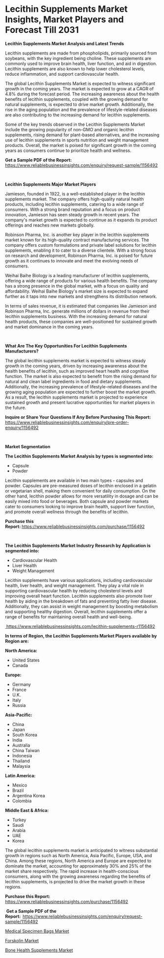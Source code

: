 <p><h1>Lecithin Supplements Market Insights, Market Players and Forecast Till 2031</h1></p><p><strong>Lecithin Supplements Market Analysis and Latest Trends</strong></p>
<p><p>Lecithin supplements are made from phospholipids, primarily sourced from soybeans, with the key ingredient being choline. These supplements are commonly used to improve brain health, liver function, and aid in digestion. Lecithin supplements are also known to help lower cholesterol levels, reduce inflammation, and support cardiovascular health.</p><p>The global Lecithin Supplements Market is expected to witness significant growth in the coming years. The market is expected to grow at a CAGR of 4.8% during the forecast period. The increasing awareness about the health benefits of lecithin supplements, coupled with the growing demand for natural supplements, is expected to drive market growth. Additionally, the rise in the aging population and the prevalence of lifestyle-related diseases are also contributing to the increasing demand for lecithin supplements.</p><p>Some of the key trends observed in the Lecithin Supplements Market include the growing popularity of non-GMO and organic lecithin supplements, rising demand for plant-based alternatives, and the increasing use of lecithin supplements in sports nutrition and weight management products. Overall, the market is poised for significant growth in the coming years as consumers continue to prioritize health and wellness.</p></p>
<p><strong>Get a Sample PDF of the Report:&nbsp;</strong> <a href="https://www.reliablebusinessinsights.com/enquiry/request-sample/1156492">https://www.reliablebusinessinsights.com/enquiry/request-sample/1156492</a></p>
<p>&nbsp;</p>
<p><strong>Lecithin Supplements Major Market Players</strong></p>
<p><p>Jamieson, founded in 1922, is a well-established player in the lecithin supplements market. The company offers high-quality natural health products, including lecithin supplements, catering to a wide range of consumers. With a strong brand reputation and a focus on product innovation, Jamieson has seen steady growth in recent years. The company's market growth is expected to continue as it expands its product offerings and reaches new markets globally.</p><p>Robinson Pharma, Inc. is another key player in the lecithin supplements market known for its high-quality contract manufacturing services. The company offers custom formulations and private label solutions for lecithin supplements, enabling it to cater to a diverse clientele. With a strong focus on research and development, Robinson Pharma, Inc. is poised for future growth as it continues to innovate and meet the evolving needs of consumers.</p><p>Weihai Baihe Biology is a leading manufacturer of lecithin supplements, offering a wide range of products for various health benefits. The company has a strong presence in the global market, with a focus on quality and affordability. Weihai Baihe Biology's market size is expected to expand further as it taps into new markets and strengthens its distribution network.</p><p>In terms of sales revenue, it is estimated that companies like Jamieson and Robinson Pharma, Inc. generate millions of dollars in revenue from their lecithin supplements business. With the increasing demand for natural health products, these companies are well-positioned for sustained growth and market dominance in the coming years.</p></p>
<p>&nbsp;</p>
<p><strong>What Are The Key Opportunities For Lecithin Supplements Manufacturers?</strong></p>
<p><p>The global lecithin supplements market is expected to witness steady growth in the coming years, driven by increasing awareness about the health benefits of lecithin, such as improved heart health and cognitive function. The market is also expected to benefit from the rising demand for natural and clean label ingredients in food and dietary supplements. Additionally, the increasing prevalence of lifestyle-related diseases and the growing aging population are expected to further boost the market growth. As a result, the lecithin supplements market is projected to experience sustained growth and present lucrative opportunities for market players in the future.</p></p>
<p><strong>Inquire or Share Your Questions If Any Before Purchasing This Report:</strong> <a href="https://www.reliablebusinessinsights.com/enquiry/pre-order-enquiry/1156492">https://www.reliablebusinessinsights.com/enquiry/pre-order-enquiry/1156492</a></p>
<p>&nbsp;</p>
<p><strong>Market Segmentation</strong></p>
<p><strong>The Lecithin Supplements Market Analysis by types is segmented into:</strong></p>
<p><ul><li>Capsule</li><li>Powder</li></ul></p>
<p><p>Lecithin supplements are available in two main types - capsules and powder. Capsules are pre-measured doses of lecithin enclosed in a gelatin or vegetarian shell, making them convenient for daily consumption. On the other hand, lecithin powder allows for more versatility in dosage and can be easily mixed into food or beverages. Both capsule and powder markets cater to consumers looking to improve brain health, support liver function, and promote overall wellness through the benefits of lecithin.</p></p>
<p><strong>Purchase this Report:&nbsp;</strong><a href="https://www.reliablebusinessinsights.com/purchase/1156492">https://www.reliablebusinessinsights.com/purchase/1156492</a></p>
<p>&nbsp;</p>
<p><strong>The Lecithin Supplements Market Industry Research by Application is segmented into:</strong></p>
<p><ul><li>Cardiovascular Health</li><li>Liver Health</li><li>Weight Management</li></ul></p>
<p><p>Lecithin supplements have various applications, including cardiovascular health, liver health, and weight management. They play a vital role in supporting cardiovascular health by reducing cholesterol levels and improving overall heart function. Lecithin supplements also promote liver health by aiding in the breakdown of fats and preventing fatty liver disease. Additionally, they can assist in weight management by boosting metabolism and supporting healthy digestion. Overall, lecithin supplements offer a range of benefits for maintaining overall health and well-being.</p></p>
<p><a href="https://www.reliablebusinessinsights.com/lecithin-supplements-r1156492">&nbsp;https://www.reliablebusinessinsights.com/lecithin-supplements-r1156492</a></p>
<p><strong>In terms of Region, the Lecithin Supplements Market Players available by Region are:</strong></p>
<p>
    <p> <strong> North America: </strong>
        <ul>
            <li>United States</li>
            <li>Canada</li>
        </ul>
        </p> 
    <p> <strong> Europe: </strong>
        <ul>
            <li>Germany</li>
            <li>France</li>
            <li>U.K.</li>
            <li>Italy</li>
            <li>Russia</li>
        </ul>
        </p> 
    <p> <strong> Asia-Pacific: </strong>
        <ul>
            <li>China</li>
            <li>Japan</li>
            <li>South Korea</li>
            <li>India</li>
            <li>Australia</li>
            <li>China Taiwan</li>
            <li>Indonesia</li>
            <li>Thailand</li>
            <li>Malaysia</li>
        </ul>
        </p> 
    <p> <strong> Latin America: </strong>
        <ul>
            <li>Mexico</li>
            <li>Brazil</li>
            <li>Argentina Korea</li>
            <li>Colombia</li>
        </ul>
        </p> 
    <p> <strong> Middle East & Africa: </strong>
        <ul>
            <li>Turkey</li>
            <li>Saudi</li>
            <li>Arabia</li>
            <li>UAE</li>
            <li>Korea</li>
        </ul>
    </p>
    </p>
<p><p>The global lecithin supplements market is anticipated to witness substantial growth in regions such as North America, Asia Pacific, Europe, USA, and China. Among these regions, North America and Europe are expected to dominate the market, accounting for approximately 30% and 25% of the market share respectively. The rapid increase in health-conscious consumers, along with the growing awareness regarding the benefits of lecithin supplements, is projected to drive the market growth in these regions.</p></p>
<p><strong>Purchase this Report: </strong><a href="https://www.reliablebusinessinsights.com/purchase/1156492">https://www.reliablebusinessinsights.com/purchase/1156492</a></p>
<p>&nbsp;<strong>Get a Sample PDF of the Report:&nbsp;&nbsp;</strong><a href="https://www.reliablebusinessinsights.com/enquiry/request-sample/1156492">https://www.reliablebusinessinsights.com/enquiry/request-sample/1156492</a></p>
<p><strong></strong></p>
<p><p><a href="https://github.com/arionmp/Market-Research-Report-List-4/blob/main/medical-specimen-bags-market.md">Medical Specimen Bags Market</a></p><p><a href="https://github.com/markusgodoy/Market-Research-Report-List-4/blob/main/forskolin-market.md">Forskolin Market</a></p><p><a href="https://github.com/SheilaBruen2023/Market-Research-Report-List-2/blob/main/bone-health-supplements-market.md">Bone Health Supplements Market</a></p></p>